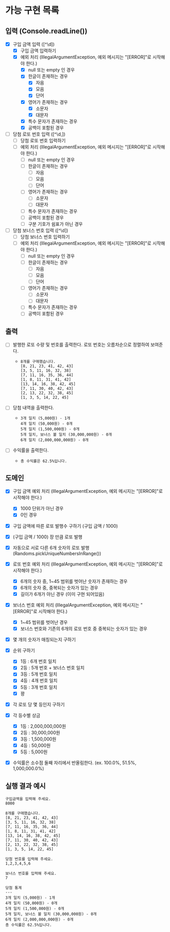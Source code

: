 # 가능 구현 목록

## 입력 (Console.readLine())
- [x] 구입 금액 입력 ([^\d])
  - [x] 구입 금액 입력하기
  - [x] 예외 처리 (IllegalArgumentException, 예외 메시지는 "[ERROR]"로 시작해야 한다.)
    - [x] null 또는 empty 인 경우
    - [x] 한글이 존재하는 경우
      - [x] 자음
      - [x] 모음
      - [x] 단어
    - [x] 영어가 존재하는 경우
      - [x] 소문자
      - [x] 대문자
    - [x] 특수 문자가 존재하는 경우
    - [x] 공백이 포함된 경우

- [ ] 당첨 로또 번호 입력 ([^\d,])
  - [ ] 당첨 로또 번호 입력하기
  - [ ] 예외 처리 (IllegalArgumentException, 예외 메시지는 "[ERROR]"로 시작해야 한다.)
    - [ ] null 또는 empty 인 경우
    - [ ] 한글이 존재하는 경우
      - [ ] 자음
      - [ ] 모음
      - [ ] 단어
    - [ ] 영어가 존재하는 경우
      - [ ] 소문자
      - [ ] 대문자
    - [ ] 특수 문자가 존재하는 경우
    - [ ] 공백이 포함된 경우
    - [ ] 구분 기호가 쉼표가 아닌 경우

- [ ] 당첨 보너스 번호 입력 ([^\d])
  - [ ] 당첨 보너스 번호 입력하기
  - [ ] 예외 처리 (IllegalArgumentException, 예외 메시지는 "[ERROR]"로 시작해야 한다.)
    - [ ] null 또는 empty 인 경우
    - [ ] 한글이 존재하는 경우
      - [ ] 자음
      - [ ] 모음
      - [ ] 단어
    - [ ] 영어가 존재하는 경우
      - [ ] 소문자
      - [ ] 대문자
    - [ ] 특수 문자가 존재하는 경우
    - [ ] 공백이 포함된 경우

## 출력
- [ ] 발행한 로또 수량 및 번호를 출력한다. 로또 번호는 오름차순으로 정렬하여 보여준다.
  - ```
    8개를 구매했습니다.
    [8, 21, 23, 41, 42, 43]
    [3, 5, 11, 16, 32, 38]
    [7, 11, 16, 35, 36, 44]
    [1, 8, 11, 31, 41, 42]
    [13, 14, 16, 38, 42, 45]
    [7, 11, 30, 40, 42, 43]
    [2, 13, 22, 32, 38, 45]
    [1, 3, 5, 14, 22, 45]
    ```

- [ ] 당첨 내역을 출력한다.
  - ```
    3개 일치 (5,000원) - 1개
    4개 일치 (50,000원) - 0개
    5개 일치 (1,500,000원) - 0개
    5개 일치, 보너스 볼 일치 (30,000,000원) - 0개
    6개 일치 (2,000,000,000원) - 0개
    ```

- [ ] 수익률을 출력한다.
  - `총 수익률은 62.5%입니다.`

## 도메인
- [x] 구입 금액 예외 처리 (IllegalArgumentException, 예외 메시지는 "[ERROR]"로 시작해야 한다.)
  - [x] 1000 단위가 아닌 경우
  - [x] 0인 경우

- [x] 구입 금액에 따른 로또 발행수 구하기 (구입 금액 / 1000)

- [x] (구입 금액 / 1000) 장 만큼 로또 발행

- [x] 자동으로 서로 다른 6개 숫자의 로또 발행 (Randoms.pickUniqueNumbersInRange())

- [x] 로또 번호 예외 처리 (IllegalArgumentException, 예외 메시지는 "[ERROR]"로 시작해야 한다.)
  - [x] 6개의 숫자 중, 1~45 범위를 벗어난 숫자가 존재하는 경우
  - [x] 6개의 숫자 중, 중복되는 숫자가 있는 경우
  - [x] 길이가 6개가 아닌 경우 (이미 구현 되어있음)

- [x] 보너스 번호 예외 처리 (IllegalArgumentException, 예외 메시지는 "[ERROR]"로 시작해야 한다.)
  - [x] 1~45 범위를 벗어난 경우
  - [x] 보너스 번호와 기존의 6개의 로또 번호 중 중복되는 숫자가 있는 경우

- [x] 몇 개의 숫자가 매칭되는지 구하기

- [x] 순위 구하기
  - [x] 1등 : 6개 번호 일치
  - [x] 2등 : 5개 번호 + 보너스 번호 일치
  - [x] 3등 : 5개 번호 일치
  - [x] 4등 : 4개 번호 일치
  - [x] 5등 : 3개 번호 일치
  - [x] 꽝

- [x] 각 로또 당 몇 등인지 구하기

- [x] 각 등수별 상금
  - [x] 1등 : 2,000,000,000원
  - [x] 2등 : 30,000,000원
  - [x] 3등 : 1,500,000원
  - [x] 4등 : 50,000원
  - [x] 5등 : 5,000원

- [x] 수익률은 소수점 둘째 자리에서 반올림한다. (ex. 100.0%, 51.5%, 1,000,000.0%)


## 실행 결과 예시

```
구입금액을 입력해 주세요.
8000

8개를 구매했습니다.
[8, 21, 23, 41, 42, 43] 
[3, 5, 11, 16, 32, 38] 
[7, 11, 16, 35, 36, 44] 
[1, 8, 11, 31, 41, 42] 
[13, 14, 16, 38, 42, 45] 
[7, 11, 30, 40, 42, 43] 
[2, 13, 22, 32, 38, 45] 
[1, 3, 5, 14, 22, 45]

당첨 번호를 입력해 주세요.
1,2,3,4,5,6

보너스 번호를 입력해 주세요.
7

당첨 통계
---
3개 일치 (5,000원) - 1개
4개 일치 (50,000원) - 0개
5개 일치 (1,500,000원) - 0개
5개 일치, 보너스 볼 일치 (30,000,000원) - 0개
6개 일치 (2,000,000,000원) - 0개
총 수익률은 62.5%입니다.
```
